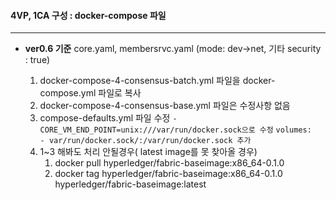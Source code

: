 #### 4VP, 1CA 구성 : docker-compose 파일

- - -

- **ver0.6 기준**
	core.yaml, membersrvc.yaml
    (mode: dev->net, 기타 security : true)

	1. docker-compose-4-consensus-batch.yml 파일을 docker-compose.yml 파일로 복사
	2. docker-compose-4-consensus-base.yml 파일은 수정사항 없음
	3. compose-defaults.yml 파일 수정
	`- CORE_VM_END_POINT=unix:///var/run/docker.sock으로 수정`
    `volumes:    - var/run/docker.sock/:/var/run/docker.sock 추가`
    4. 1~3 해봐도 처리 안될경우( latest image를 못 찾아올 경우)
        1. docker pull hyperledger/fabric-baseimage:x86_64-0.1.0
        2. docker tag hyperledger/fabric-baseimage:x86_64-0.1.0 hyperledger/fabric-baseimage:latest
